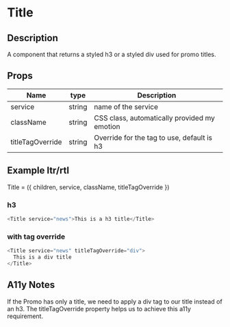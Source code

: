 # Title

## Description

A component that returns a styled h3 or a styled div used for promo titles.

## Props

| Name             | type   | Description                                  |
| ---------------- | ------ | -------------------------------------------- |
| service          | string | name of the service                          |
| className        | string | CSS class, automatically provided my emotion |
| titleTagOverride | string | Override for the tag to use, default is h3   |

## Example ltr/rtl

Title = ({ children, service, className, titleTagOverride })

### h3

```javascript
<Title service="news">This is a h3 title</Title>
```

### with tag override

```javascript
<Title service="news" titleTagOverride="div">
  This is a div title
</Title>
```

## A11y Notes

If the Promo has only a title, we need to apply a div tag to our title instead of an h3. The titleTagOverride property helps us to achieve this a11y requirement.
